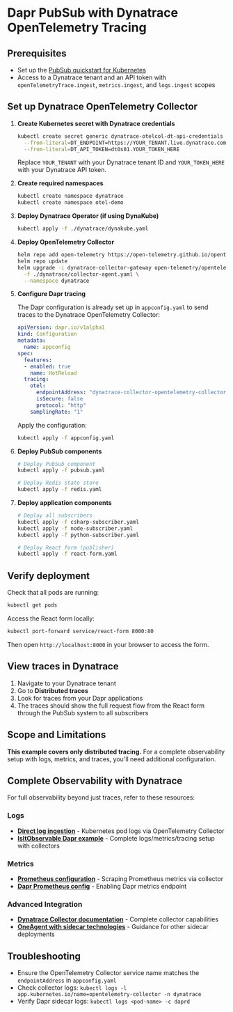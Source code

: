 # Dapr PubSub with Dynatrace OpenTelemetry Tracing

## Prerequisites

- Set up the [PubSub quickstart for Kubernetes](https://github.com/dapr/quickstarts/tree/master/tutorials/pub-sub#run-in-kubernetes)
- Access to a Dynatrace tenant and an API token with `openTelemetryTrace.ingest`, `metrics.ingest`, and `logs.ingest` scopes

## Set up Dynatrace OpenTelemetry Collector

1. **Create Kubernetes secret with Dynatrace credentials**

   ```bash
   kubectl create secret generic dynatrace-otelcol-dt-api-credentials \
     --from-literal=DT_ENDPOINT=https://YOUR_TENANT.live.dynatrace.com/api/v2/otlp \
     --from-literal=DT_API_TOKEN=dt0s01.YOUR_TOKEN_HERE
   ```

   Replace `YOUR_TENANT` with your Dynatrace tenant ID and `YOUR_TOKEN_HERE` with your Dynatrace API token.

2. **Create required namespaces**

   ```bash
   kubectl create namespace dynatrace
   kubectl create namespace otel-demo
   ```

3. **Deploy Dynatrace Operator (if using DynaKube)**

   ```bash
   kubectl apply -f ./dynatrace/dynakube.yaml    
   ```

4. **Deploy OpenTelemetry Collector**

   ```bash
   helm repo add open-telemetry https://open-telemetry.github.io/opentelemetry-helm-charts
   helm repo update
   helm upgrade -i dynatrace-collector-gateway open-telemetry/opentelemetry-collector \
     -f ./dynatrace/collector-agent.yaml \
     --namespace dynatrace
   ```

5. **Configure Dapr tracing**

   The Dapr configuration is already set up in `appconfig.yaml` to send traces to the Dynatrace OpenTelemetry Collector:

   ```yaml
   apiVersion: dapr.io/v1alpha1
   kind: Configuration
   metadata:
     name: appconfig
   spec:
     features:
     - enabled: true
       name: HotReload
     tracing:
       otel:
         endpointAddress: "dynatrace-collector-opentelemetry-collector.dynatrace.svc.cluster.local:4318"
         isSecure: false
         protocol: "http"
       samplingRate: "1"
   ```

   Apply the configuration:

   ```bash
   kubectl apply -f appconfig.yaml
   ```

6. **Deploy PubSub components**

   ```bash
   # Deploy PubSub component
   kubectl apply -f pubsub.yaml
   
   # Deploy Redis state store  
   kubectl apply -f redis.yaml
   ```

7. **Deploy application components**

   ```bash
   # Deploy all subscribers
   kubectl apply -f csharp-subscriber.yaml
   kubectl apply -f node-subscriber.yaml
   kubectl apply -f python-subscriber.yaml
   
   # Deploy React form (publisher)
   kubectl apply -f react-form.yaml
   ```

## Verify deployment

Check that all pods are running:

```bash
kubectl get pods
```

Access the React form locally:

```bash
kubectl port-forward service/react-form 8000:80
```

Then open `http://localhost:8000` in your browser to access the form.

## View traces in Dynatrace

1. Navigate to your Dynatrace tenant
2. Go to **Distributed traces**
3. Look for traces from your Dapr applications
4. The traces should show the full request flow from the React form through the PubSub system to all subscribers

## Scope and Limitations

**This example covers only distributed tracing.** For a complete observability setup with logs, metrics, and traces, you'll need additional configuration.

## Complete Observability with Dynatrace

For full observability beyond just traces, refer to these resources:

### Logs
- **[Direct log ingestion](https://docs.dynatrace.com/docs/ingest-from/opentelemetry/collector/use-cases/kubernetes/k8s-podlogs)** - Kubernetes pod logs via OpenTelemetry Collector
- **[IsItObservable Dapr example](https://github.com/isItObservable/Dapr)** - Complete logs/metrics/tracing setup with collectors

### Metrics  
- **[Prometheus configuration](https://docs.dynatrace.com/docs/ingest-from/opentelemetry/collector/use-cases/prometheus)** - Scraping Prometheus metrics via collector
- **[Dapr Prometheus config](https://docs.dapr.io/operations/observability/metrics/metrics-overview/#prometheus-endpoint)** - Enabling Dapr metrics endpoint

### Advanced Integration
- **[Dynatrace Collector documentation](https://docs.dynatrace.com/docs/ingest-from/opentelemetry/collector)** - Complete collector capabilities
- **[OneAgent with sidecar technologies](https://docs.dynatrace.com/docs/ingest-from/opentelemetry/integrations/envoy)** - Guidance for other sidecar deployments

## Troubleshooting

- Ensure the OpenTelemetry Collector service name matches the `endpointAddress` in `appconfig.yaml`
- Check collector logs: `kubectl logs -l app.kubernetes.io/name=opentelemetry-collector -n dynatrace`
- Verify Dapr sidecar logs: `kubectl logs <pod-name> -c daprd`

